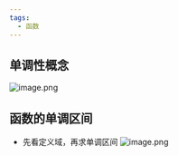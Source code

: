 ```yaml
---
tags:
  - 函数
---
```

## 单调性概念

![image.png](https://s1.vika.cn/space/2024/06/06/fb693bb91b5347ccb940aa8ad029a2fc)
## 函数的单调区间
- 先看定义域，再求单调区间
![image.png](https://s1.vika.cn/space/2024/06/06/a309ab943afe4bd88a0b34cda9eaa5c2)

